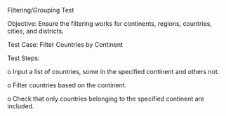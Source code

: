 Filtering/Grouping Test

Objective: Ensure the filtering works for continents, regions, countries, cities, and districts.

Test Case: Filter Countries by Continent

Test Steps:
  
  o    Input a list of countries, some in the specified continent and others not.
  
  o    Filter countries based on the continent.
  
  o    Check that only countries belonging to the specified continent are included.
